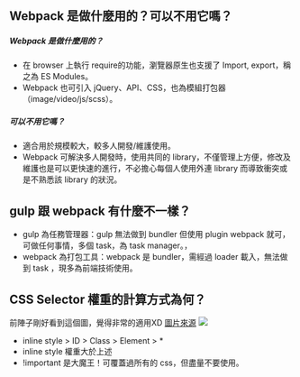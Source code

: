 ## Webpack 是做什麼用的？可以不用它嗎？

##### Webpack 是做什麼用的？
 - 在 browser 上執行 require的功能，瀏覽器原生也支援了 Import, export，稱之為 ES Modules。
 - Webpack 也可引入 jQuery、API、CSS，也為模組打包器（image/video/js/scss）。
##### 可以不用它嗎？
 - 適合用於規模較大，較多人開發/維護使用。
 - Webpack 可解決多人開發時，使用共同的 library，不僅管理上方便，修改及維護也是可以更快速的進行，不必擔心每個人使用外連 library 而導致衝突或是不熟悉該 library 的狀況。

## gulp 跟 webpack 有什麼不一樣？
- gulp 為任務管理器：gulp 無法做到 bundler 但使用 plugin webpack 就可，可做任何事情，多個 task，為 task manager。，
- webpack 為打包工具：webpack 是 bundler，需經過 loader 載入，無法做到 task ，現多為前端技術使用。

## CSS Selector 權重的計算方式為何？
前陣子剛好看到這個圖，覺得非常的適用XD
[圖片來源](https://muki.tw/tech/css-specificity-document/)
![](https://muki.tw/wordpress/wp-content/uploads/2015/07/CSS-Specificity-full.png)

 - inline style > ID > Class > Element > *
 - inline style 權重大於上述
 - !important 是大魔王！可覆蓋過所有的 css，但盡量不要使用。
